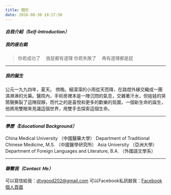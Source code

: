 ```yaml
---
title: 關於
date: 2016-08-30 19:17:58
---
```


#### _自我介紹（Self-Introduction）_
##### 我的座右銘
> 你若成功了
&emsp;放屁都有道理
你若失敗了
&emsp;再有道理都是屁

***

##### 我的誕生
公元一九九四年，夏天。
傍晚。細濛濛的小雨從天而降，在路燈外緣交織成一團濕淋淋的光幕。醫院內，手術房裡本是一陣沉悶的氣息，交雜著汗水，但娃娃的哭鬧聲撕裂了這陣寂靜，而代之的是喜悅和更多的歡樂的氛圍，一個新生命的誕生，他將用雙眼來見識這個世界，用雙手去探索這個生命。
***

#### _學歷（Educational Background）_
China Medical University （中國醫藥大學）
Department of Traditional Chinese Medicine, M.S. （中國醫學研究所）
Asia University （亞洲大學）
Department of Foreign Languages and Literature, B.A. （外國語文學系）
***

#### _聯繫我（Contact Ｍe）_
可以寫信給我：<dtvgood202@gmail.com>
可以Facebook私訊敲我：[Facebook個人頁面](https://www.facebook.com/dtvgood202)
